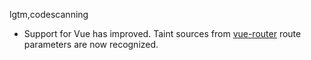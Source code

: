 lgtm,codescanning
* Support for Vue has improved. Taint sources from [vue-router](https://npmjs.com/package/vue-router)
  route parameters are now recognized.
